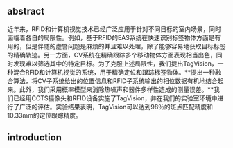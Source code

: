 ## abstract
近年来，RFID和计算机视觉技术已经广泛应用于针对不同目标的室内场景，同时面临着各自的局限性。例如，基于RFID的EAS系统在快速识别标签物体方面是有用的，但是伴随的虚警问题是麻烦的并且难以处理，除了能够容易地获取目标标签的精确轨迹。另一方面，CV系统在精确跟踪多个移动物体方面表现相当出色，同时发现难以筛选其中的特定目标。为了克服上述局限性，我们提出TagVision，一种混合RFID和计算机视觉的系统，用于精确定位和跟踪标签物体。**提出一种融合算法，将CV子系统给出的位置信息和RFID子系统输出的相位数据有机地结合起来。此外，我们采用概率模型来消除热噪声和器件多样性造成的测量误差。**我们已经用COTS摄像头和RFID设备实施了TagVision，并在我们的实验室环境中进行了广泛的评估。实验结果表明，TagVision可以达到98％的斑点匹配精度和10.33mm的定位跟踪精度。
## introduction
